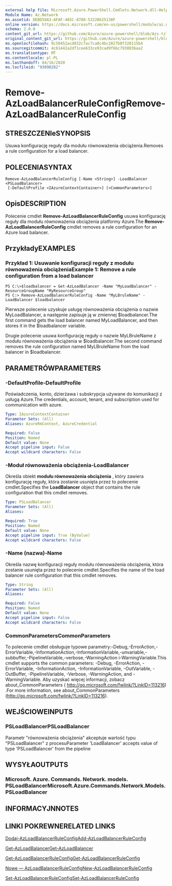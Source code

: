 ```yaml
---
external help file: Microsoft.Azure.PowerShell.Cmdlets.Network.dll-Help.xml
Module Name: Az.Network
ms.assetid: DEBD58A3-AFAF-485C-8708-53228625138F
online version: https://docs.microsoft.com/en-us/powershell/module/az.network/remove-azloadbalancerruleconfig
schema: 2.0.0
content_git_url: https://github.com/Azure/azure-powershell/blob/Azs-tzl/src/Network/Network/help/Remove-AzLoadBalancerRuleConfig.md
original_content_git_url: https://github.com/Azure/azure-powershell/blob/Azs-tzl/src/Network/Network/help/Remove-AzLoadBalancerRuleConfig.md
ms.openlocfilehash: 9c50452acd832c7ac7ca0c4bc2827b8f320115b4
ms.sourcegitcommit: 4c61442a2df1cee633ce93cad9f6bc793803baa2
ms.translationtype: MT
ms.contentlocale: pl-PL
ms.lasthandoff: 04/16/2020
ms.locfileid: "93890282"
---
```

# <span data-ttu-id="70c88-101">Remove-AzLoadBalancerRuleConfig</span><span class="sxs-lookup"><span data-stu-id="70c88-101">Remove-AzLoadBalancerRuleConfig</span></span>

## <span data-ttu-id="70c88-102">STRESZCZENIe</span><span class="sxs-lookup"><span data-stu-id="70c88-102">SYNOPSIS</span></span>
<span data-ttu-id="70c88-103">Usuwa konfigurację reguły dla modułu równoważenia obciążenia.</span><span class="sxs-lookup"><span data-stu-id="70c88-103">Removes a rule configuration for a load balancer.</span></span>

## <span data-ttu-id="70c88-104">POLECENIA</span><span class="sxs-lookup"><span data-stu-id="70c88-104">SYNTAX</span></span>

```
Remove-AzLoadBalancerRuleConfig [-Name <String>] -LoadBalancer <PSLoadBalancer>
 [-DefaultProfile <IAzureContextContainer>] [<CommonParameters>]
```

## <span data-ttu-id="70c88-105">Opis</span><span class="sxs-lookup"><span data-stu-id="70c88-105">DESCRIPTION</span></span>
<span data-ttu-id="70c88-106">Polecenie cmdlet **Remove-AzLoadBalancerRuleConfig** usuwa konfigurację reguły dla modułu równoważenia obciążenia platformy Azure.</span><span class="sxs-lookup"><span data-stu-id="70c88-106">The **Remove-AzLoadBalancerRuleConfig** cmdlet removes a rule configuration for an Azure load balancer.</span></span>

## <span data-ttu-id="70c88-107">Przykłady</span><span class="sxs-lookup"><span data-stu-id="70c88-107">EXAMPLES</span></span>

### <span data-ttu-id="70c88-108">Przykład 1: Usuwanie konfiguracji reguły z modułu równoważenia obciążenia</span><span class="sxs-lookup"><span data-stu-id="70c88-108">Example 1: Remove a rule configuration from a load balancer</span></span>
```
PS C:\>$loadbalancer = Get-AzLoadBalancer -Name "MyLoadBalancer" -ResourceGroupName "MyResourceGroup"
PS C:> Remove-AzLoadBalancerRuleConfig -Name "MyLBruleName" -LoadBalancer $loadbalancer
```

<span data-ttu-id="70c88-109">Pierwsze polecenie uzyskuje usługę równoważenia obciążenia o nazwie MyLoadBalancer, a następnie zapisuje ją w zmiennej $loadbalancer.</span><span class="sxs-lookup"><span data-stu-id="70c88-109">The first command gets the load balancer named MyLoadBalancer, and then stores it in the $loadbalancer variable.</span></span>

<span data-ttu-id="70c88-110">Drugie polecenie usuwa konfigurację reguły o nazwie MyLBruleName z modułu równoważenia obciążenia w $loadbalancer.</span><span class="sxs-lookup"><span data-stu-id="70c88-110">The second command removes the rule configuration named MyLBruleName from the load balancer in $loadbalancer.</span></span>

## <span data-ttu-id="70c88-111">PARAMETRÓW</span><span class="sxs-lookup"><span data-stu-id="70c88-111">PARAMETERS</span></span>

### <span data-ttu-id="70c88-112">-DefaultProfile</span><span class="sxs-lookup"><span data-stu-id="70c88-112">-DefaultProfile</span></span>
<span data-ttu-id="70c88-113">Poświadczenia, konto, dzierżawa i subskrypcja używane do komunikacji z usługą Azure.</span><span class="sxs-lookup"><span data-stu-id="70c88-113">The credentials, account, tenant, and subscription used for communication with azure.</span></span>

```yaml
Type: IAzureContextContainer
Parameter Sets: (All)
Aliases: AzureRmContext, AzureCredential

Required: False
Position: Named
Default value: None
Accept pipeline input: False
Accept wildcard characters: False
```

### <span data-ttu-id="70c88-114">-Moduł równoważenia obciążenia</span><span class="sxs-lookup"><span data-stu-id="70c88-114">-LoadBalancer</span></span>
<span data-ttu-id="70c88-115">Określa obiekt **modułu równoważenia obciążenia** , który zawiera konfigurację reguły, która zostanie usunięta przez to polecenie cmdlet.</span><span class="sxs-lookup"><span data-stu-id="70c88-115">Specifies the **LoadBalancer** object that contains the rule configuration that this cmdlet removes.</span></span>

```yaml
Type: PSLoadBalancer
Parameter Sets: (All)
Aliases: 

Required: True
Position: Named
Default value: None
Accept pipeline input: True (ByValue)
Accept wildcard characters: False
```

### <span data-ttu-id="70c88-116">-Name (nazwa)</span><span class="sxs-lookup"><span data-stu-id="70c88-116">-Name</span></span>
<span data-ttu-id="70c88-117">Określa nazwę konfiguracji reguły modułu równoważenia obciążenia, która zostanie usunięta przez to polecenie cmdlet.</span><span class="sxs-lookup"><span data-stu-id="70c88-117">Specifies the name of the load balancer rule configuration that this cmdlet removes.</span></span>

```yaml
Type: String
Parameter Sets: (All)
Aliases: 

Required: False
Position: Named
Default value: None
Accept pipeline input: False
Accept wildcard characters: False
```

### <span data-ttu-id="70c88-118">CommonParameters</span><span class="sxs-lookup"><span data-stu-id="70c88-118">CommonParameters</span></span>
<span data-ttu-id="70c88-119">To polecenie cmdlet obsługuje typowe parametry:-Debug,-ErrorAction,-ErrorVariable,-InformationAction,-InformationVariable,-unvariable,-subbuffer,-PipelineVariable,-verbose,-WarningAction i-WarningVariable.</span><span class="sxs-lookup"><span data-stu-id="70c88-119">This cmdlet supports the common parameters: -Debug, -ErrorAction, -ErrorVariable, -InformationAction, -InformationVariable, -OutVariable, -OutBuffer, -PipelineVariable, -Verbose, -WarningAction, and -WarningVariable.</span></span> <span data-ttu-id="70c88-120">Aby uzyskać więcej informacji, zobacz about_CommonParameters ( http://go.microsoft.com/fwlink/?LinkID=113216) .</span><span class="sxs-lookup"><span data-stu-id="70c88-120">For more information, see about_CommonParameters (http://go.microsoft.com/fwlink/?LinkID=113216).</span></span>

## <span data-ttu-id="70c88-121">WEJŚCIOWE</span><span class="sxs-lookup"><span data-stu-id="70c88-121">INPUTS</span></span>

### <span data-ttu-id="70c88-122">PSLoadBalancer</span><span class="sxs-lookup"><span data-stu-id="70c88-122">PSLoadBalancer</span></span>
<span data-ttu-id="70c88-123">Parametr "równoważenia obciążenia" akceptuje wartość typu "PSLoadBalancer" z procesu</span><span class="sxs-lookup"><span data-stu-id="70c88-123">Parameter 'LoadBalancer' accepts value of type 'PSLoadBalancer' from the pipeline</span></span>

## <span data-ttu-id="70c88-124">WYSYŁA</span><span class="sxs-lookup"><span data-stu-id="70c88-124">OUTPUTS</span></span>

### <span data-ttu-id="70c88-125">Microsoft. Azure. Commands. Network. models. PSLoadBalancer</span><span class="sxs-lookup"><span data-stu-id="70c88-125">Microsoft.Azure.Commands.Network.Models.PSLoadBalancer</span></span>

## <span data-ttu-id="70c88-126">INFORMACYJN</span><span class="sxs-lookup"><span data-stu-id="70c88-126">NOTES</span></span>

## <span data-ttu-id="70c88-127">LINKI POKREWNE</span><span class="sxs-lookup"><span data-stu-id="70c88-127">RELATED LINKS</span></span>

[<span data-ttu-id="70c88-128">Dodaj-AzLoadBalancerRuleConfig</span><span class="sxs-lookup"><span data-stu-id="70c88-128">Add-AzLoadBalancerRuleConfig</span></span>](./Add-AzLoadBalancerRuleConfig.md)

[<span data-ttu-id="70c88-129">Get-AzLoadBalancer</span><span class="sxs-lookup"><span data-stu-id="70c88-129">Get-AzLoadBalancer</span></span>](./Get-AzLoadBalancer.md)

[<span data-ttu-id="70c88-130">Get-AzLoadBalancerRuleConfig</span><span class="sxs-lookup"><span data-stu-id="70c88-130">Get-AzLoadBalancerRuleConfig</span></span>](./Get-AzLoadBalancerRuleConfig.md)

[<span data-ttu-id="70c88-131">Nowe — AzLoadBalancerRuleConfig</span><span class="sxs-lookup"><span data-stu-id="70c88-131">New-AzLoadBalancerRuleConfig</span></span>](./New-AzLoadBalancerRuleConfig.md)

[<span data-ttu-id="70c88-132">Set-AzLoadBalancerRuleConfig</span><span class="sxs-lookup"><span data-stu-id="70c88-132">Set-AzLoadBalancerRuleConfig</span></span>](./Set-AzLoadBalancerRuleConfig.md)


